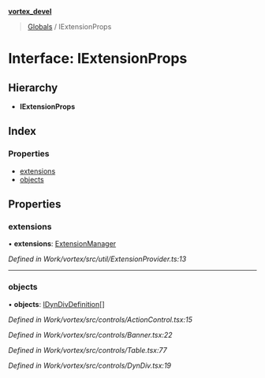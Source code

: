 **[vortex_devel](../README.md)**

> [Globals](../globals.md) / IExtensionProps

# Interface: IExtensionProps

## Hierarchy

* **IExtensionProps**

## Index

### Properties

* [extensions](iextensionprops.md#extensions)
* [objects](iextensionprops.md#objects)

## Properties

### extensions

•  **extensions**: [ExtensionManager](../classes/extensionmanager.md)

*Defined in Work/vortex/src/util/ExtensionProvider.ts:13*

___

### objects

•  **objects**: [IDynDivDefinition](idyndivdefinition.md)[]

*Defined in Work/vortex/src/controls/ActionControl.tsx:15*

*Defined in Work/vortex/src/controls/Banner.tsx:22*

*Defined in Work/vortex/src/controls/Table.tsx:77*

*Defined in Work/vortex/src/controls/DynDiv.tsx:19*
